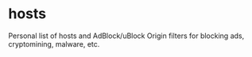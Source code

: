 # hosts
Personal list of hosts and AdBlock/uBlock Origin filters for blocking ads, cryptomining, malware, etc.
